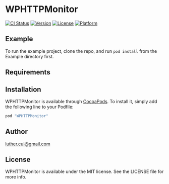 # WPHTTPMonitor

[![CI Status](http://img.shields.io/travis/luther.cui@gmail.com/WPHTTPMonitor.svg?style=flat)](https://travis-ci.org/luther.cui@gmail.com/WPHTTPMonitor)
[![Version](https://img.shields.io/cocoapods/v/WPHTTPMonitor.svg?style=flat)](http://cocoapods.org/pods/WPHTTPMonitor)
[![License](https://img.shields.io/cocoapods/l/WPHTTPMonitor.svg?style=flat)](http://cocoapods.org/pods/WPHTTPMonitor)
[![Platform](https://img.shields.io/cocoapods/p/WPHTTPMonitor.svg?style=flat)](http://cocoapods.org/pods/WPHTTPMonitor)

## Example

To run the example project, clone the repo, and run `pod install` from the Example directory first.

## Requirements

## Installation

WPHTTPMonitor is available through [CocoaPods](http://cocoapods.org). To install
it, simply add the following line to your Podfile:

```ruby
pod "WPHTTPMonitor"
```

## Author

luther.cui@gmail.com

## License

WPHTTPMonitor is available under the MIT license. See the LICENSE file for more info.
